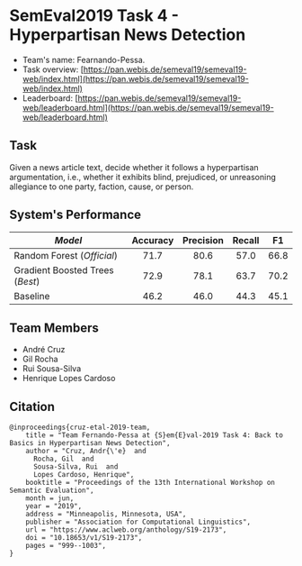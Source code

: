 # SemEval2019 Task 4 - Hyperpartisan News Detection

* Team's name: Fearnando-Pessa.
* Task overview: [https://pan.webis.de/semeval19/semeval19-web/index.html](https://pan.webis.de/semeval19/semeval19-web/index.html)
* Leaderboard: [https://pan.webis.de/semeval19/semeval19-web/leaderboard.html](https://pan.webis.de/semeval19/semeval19-web/leaderboard.html)

## Task
Given a news article text, decide whether it follows a hyperpartisan argumentation, i.e., whether it exhibits blind, prejudiced, or unreasoning allegiance to one party, faction, cause, or person.

## System's Performance
| **_Model_**                     | Accuracy | Precision | Recall | F1   |
|---------------------------------|:--------:|:---------:|:------:|:----:|
| Random Forest (_Official_)      | 71.7     | 80.6      | 57.0   | 66.8 |
| Gradient Boosted Trees (_Best_) | 72.9     | 78.1      | 63.7   | 70.2 |
| Baseline                        | 46.2     | 46.0      | 44.3   | 45.1 |

## Team Members
* André Cruz
* Gil Rocha
* Rui Sousa-Silva
* Henrique Lopes Cardoso

## Citation
```
@inproceedings{cruz-etal-2019-team,
    title = "Team Fernando-Pessa at {S}em{E}val-2019 Task 4: Back to Basics in Hyperpartisan News Detection",
    author = "Cruz, Andr{\'e}  and
      Rocha, Gil  and
      Sousa-Silva, Rui  and
      Lopes Cardoso, Henrique",
    booktitle = "Proceedings of the 13th International Workshop on Semantic Evaluation",
    month = jun,
    year = "2019",
    address = "Minneapolis, Minnesota, USA",
    publisher = "Association for Computational Linguistics",
    url = "https://www.aclweb.org/anthology/S19-2173",
    doi = "10.18653/v1/S19-2173",
    pages = "999--1003",
}
```
